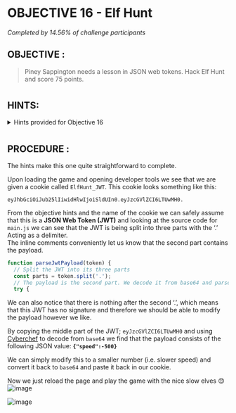 # OBJECTIVE 16 - Elf Hunt #
_Completed by 14.56% of challenge participants_
## OBJECTIVE : ##
>Piney Sappington needs a lesson in JSON web tokens.  Hack Elf Hunt and score 75 points.
#  

## HINTS: ##
<details>
  <summary>Hints provided for Objective 16</summary>
  
>-  Unlock the mysteries of JWTs with insights from [PortSwigger's JWT Guide](https://portswigger.net/web-security/jwt).
>-	The elves are really fast aren’t they?  If there were only some way to slow them down.  I wonder if they got into santa’s magic cookies?

</details>

#  

## PROCEDURE : ##

The hints make this one quite straightforward to complete.  

Upon loading the game and opening developer tools we see that we are given a cookie called `ElfHunt_JWT`.  This cookie looks something like this:
```
eyJhbGciOiJub25lIiwidHlwIjoiSldUIn0.eyJzcGVlZCI6LTUwMH0.
```

From the objective hints and the name of the cookie we can safely assume that this is a **JSON Web Token (JWT)** and looking at the source code for `main.js` we can see that the JWT is being split into three parts with the ‘.’ Acting as a delimiter.  
The inline comments conveniently let us know that the second part contains the payload.

```javascript
function parseJwtPayload(token) {
  // Split the JWT into its three parts
  const parts = token.split('.');
  // The payload is the second part. We decode it from base64 and parse the JSON
  try {
```

We can also notice that there is nothing after the second ‘.’, which means that this JWT has no signature and therefore we should be able to modify the payload however we like.

By copying the middle part of the JWT; `eyJzcGVlZCI6LTUwMH0` and using [Cyberchef](https://gchq.github.io/CyberChef/) to decode from `base64` we find that the payload consists of the following JSON value:
**`{"speed":-500}`**

We can simply modify this to a smaller number (i.e. slower speed) and convert it back to `base64` and paste it back in our cookie.

Now we just reload the page and play the game with the nice slow elves 😊 ![image](https://github.com/beta-j/SANS-Holiday-Hack-Challenge-2023/assets/60655500/e2c209ee-9eab-413b-aa0e-e8331cb9617a)

![image](https://github.com/beta-j/SANS-Holiday-Hack-Challenge-2023/assets/60655500/b54e0f2c-47dc-471e-96f6-5e283da479b9)

